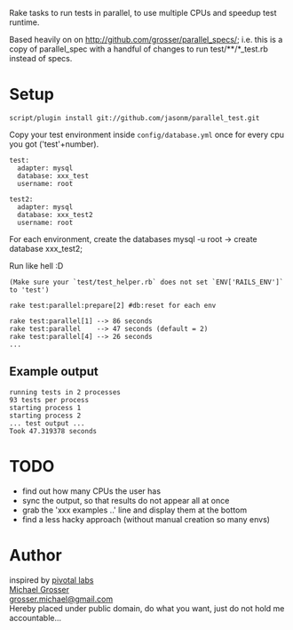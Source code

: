 Rake tasks to run tests in parallel, to use multiple CPUs and speedup test runtime.

Based heavily on on http://github.com/grosser/parallel_specs/; i.e. this is a copy
of parallel_spec with a handful of changes to run test/**/*_test.rb instead of specs.

Setup
=====

    script/plugin install git://github.com/jasonm/parallel_test.git

Copy your test environment inside `config/database.yml` once for every cpu you got ('test'+number).

    test:
      adapter: mysql
      database: xxx_test
      username: root

    test2:
      adapter: mysql
      database: xxx_test2
      username: root

For each environment, create the databases
    mysql -u root -> create database xxx_test2;

Run like hell :D  

    (Make sure your `test/test_helper.rb` does not set `ENV['RAILS_ENV']` to 'test')

    rake test:parallel:prepare[2] #db:reset for each env

    rake test:parallel[1] --> 86 seconds
    rake test:parallel    --> 47 seconds (default = 2)
    rake test:parallel[4] --> 26 seconds
    ...

Example output
--------------

    running tests in 2 processes
    93 tests per process
    starting process 1
    starting process 2
    ... test output ...
    Took 47.319378 seconds


TODO
====
 - find out how many CPUs the user has
 - sync the output, so that results do not appear all at once
 - grab the 'xxx examples ..' line and display them at the bottom
 - find a less hacky approach (without manual creation so many envs)


Author
======
inspired by [pivotal labs](http://pivotallabs.com/users/miked/blog/articles/849-parallelize-your-rspec-suite)  
[Michael Grosser](http://pragmatig.wordpress.com)  
grosser.michael@gmail.com  
Hereby placed under public domain, do what you want, just do not hold me accountable...
